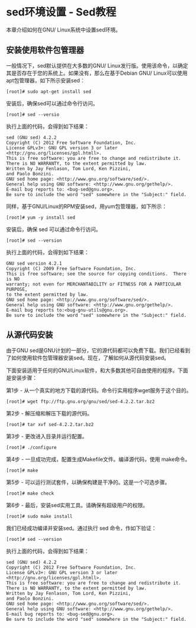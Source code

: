 # sed环境设置 - Sed教程

本章介绍如何在GNU/ Linux系统中设置sed环境。

## 安装使用软件包管理器

一般情况下，sed默认提供在大多数的GNU/ Linux发行版。使用该命令，以确定其是否存在于您的系统上。如果没有，那么在基于Debian GNU/ Linux可以使用apt包管理器，如下所示安装sed：

```
[root]# sudo apt-get install sed 
```

安装后，确保sed可以通过命令行访问。

```
[root]# sed --versio
```

执行上面的代码，会得到如下结果：

```
sed (GNU sed) 4.2.2 
Copyright (C) 2012 Free Software Foundation, Inc. 
License GPLv3+: GNU GPL version 3 or later <http://gnu.org/licenses/gpl.htmll>. 
This is free software: you are free to change and redistribute it. 
There is NO WARRANTY, to the extent permitted by law.  
Written by Jay Fenlason, Tom Lord, Ken Pizzini, 
and Paolo Bonzini. 
GNU sed home page: <http://www.gnu.org/software/sed/>. 
General help using GNU software: <http://www.gnu.org/gethelp/>. 
E-mail bug reports to: <bug-sed@gnu.org>. 
Be sure to include the word "sed" somewhere in the "Subject:" field.

```

同样，基于GNU/Linux的RPM安装sed，用yum包管理器，如下所示：

```
[root]# yum -y install sed
```

安装后，确保 sed 可以通过命令行访问。

```
[root]# sed --version
```

执行上面的代码，会得到如下结果：

```
GNU sed version 4.2.1 
Copyright (C) 2009 Free Software Foundation, Inc. 
This is free software; see the source for copying conditions.  There is NO 
warranty; not even for MERCHANTABILITY or FITNESS FOR A PARTICULAR PURPOSE, 
to the extent permitted by law.  
GNU sed home page: <http://www.gnu.org/software/sed/>. 
General help using GNU software: <http://www.gnu.org/gethelp/>. 
E-mail bug reports to:<bug-gnu-utils@gnu.org>. 
Be sure to include the word "sed" somewhere in the "Subject:" field.

```

## 从源代码安装

由于GNU sed是GNU计划的一部分，它的源代码都可以免费下载。我们已经看到了如何使用软件包管理器安装sed。现在，了解如何从源代码安装sed。

下面安装适用于任何的GNU/Linux软件，和大多数其他可自由使用的程序。下面是安装步骤：

第1步 - 从一个真实的地方下载的源代码。命令行实用程序wget服务于这个目的。

```
[root]# wget ftp://ftp.gnu.org/gnu/sed/sed-4.2.2.tar.bz2
```

第2步 - 解压缩和解压下载的源代码。

```
[root]# tar xvf sed-4.2.2.tar.bz2 
```

第3步 - 更改进入目录并运行配置。

```
[root]# ./configure 
```

第4步 - 一旦成功完成，配置生成Makefile文件。编译源代码，使用 make命令。

```
[root]# make
```

第5步 - 可以运行测试套件，以确保构建是干净的。这是一个可选步骤。

```
[root]# make check 
```

第6步 - 最后，安装sed实用工具。请确保有超级用户的权限。

```
[root]# sudo make install 
```

我们已经成功编译并安装sed。通过执行 sed 命令，作如下验证：

```
[root]# sed --version
```

执行上面的代码，会得到如下结果：

```
sed (GNU sed) 4.2.2 
Copyright (C) 2012 Free Software Foundation, Inc. 
License GPLv3+: GNU GPL version 3 or later <http://gnu.org/licenses/gpl.htmll>. 
This is free software: you are free to change and redistribute it. 
There is NO WARRANTY, to the extent permitted by law.  
Written by Jay Fenlason, Tom Lord, Ken Pizzini, 
and Paolo Bonzini. 
GNU sed home page: <http://www.gnu.org/software/sed/>. 
General help using GNU software: <http://www.gnu.org/gethelp/>. 
E-mail bug reports to: <bug-sed@gnu.org>. 
Be sure to include the word "sed" somewhere in the "Subject:" field.
```

 